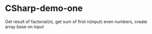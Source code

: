 # CSharp-demo-one
Get result of factorial(n), get sum of first n(input) even numbers, create array base on input
